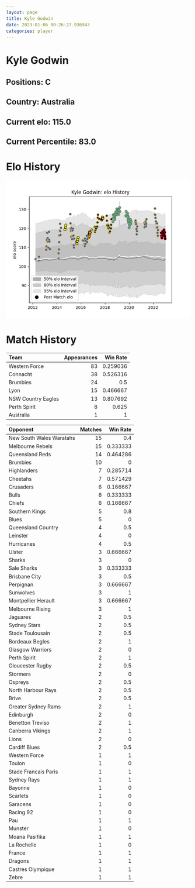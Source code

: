 ```yaml
---  
layout: page  
title: Kyle Godwin  
date: 2023-01-06 00:26:27.936943  
categories: player  
---
```

# Kyle Godwin

## Positions: C

## Country: Australia

## Current elo: 115.0

## Current Percentile: 83.0

# Elo History


![elo history](history_KyleGodwin.png)
# Match History


| Team               |   Appearances |   Win Rate |
|:-------------------|--------------:|-----------:|
| Western Force      |            83 |   0.259036 |
| Connacht           |            38 |   0.526316 |
| Brumbies           |            24 |   0.5      |
| Lyon               |            15 |   0.466667 |
| NSW Country Eagles |            13 |   0.807692 |
| Perth Spirit       |             8 |   0.625    |
| Australia          |             1 |   1        |

| Opponent                 |   Matches |   Win Rate |
|:-------------------------|----------:|-----------:|
| New South Wales Waratahs |        15 |   0.4      |
| Melbourne Rebels         |        15 |   0.333333 |
| Queensland Reds          |        14 |   0.464286 |
| Brumbies                 |        10 |   0        |
| Highlanders              |         7 |   0.285714 |
| Cheetahs                 |         7 |   0.571429 |
| Crusaders                |         6 |   0.166667 |
| Bulls                    |         6 |   0.333333 |
| Chiefs                   |         6 |   0.166667 |
| Southern Kings           |         5 |   0.8      |
| Blues                    |         5 |   0        |
| Queensland Country       |         4 |   0.5      |
| Leinster                 |         4 |   0        |
| Hurricanes               |         4 |   0.5      |
| Ulster                   |         3 |   0.666667 |
| Sharks                   |         3 |   0        |
| Sale Sharks              |         3 |   0.333333 |
| Brisbane City            |         3 |   0.5      |
| Perpignan                |         3 |   0.666667 |
| Sunwolves                |         3 |   1        |
| Montpellier Herault      |         3 |   0.666667 |
| Melbourne Rising         |         3 |   1        |
| Jaguares                 |         2 |   0.5      |
| Sydney Stars             |         2 |   0.5      |
| Stade Toulousain         |         2 |   0.5      |
| Bordeaux Begles          |         2 |   1        |
| Glasgow Warriors         |         2 |   0        |
| Perth Spirit             |         2 |   1        |
| Gloucester Rugby         |         2 |   0.5      |
| Stormers                 |         2 |   0        |
| Ospreys                  |         2 |   0.5      |
| North Harbour Rays       |         2 |   0.5      |
| Brive                    |         2 |   0.5      |
| Greater Sydney Rams      |         2 |   1        |
| Edinburgh                |         2 |   0        |
| Benetton Treviso         |         2 |   1        |
| Canberra Vikings         |         2 |   1        |
| Lions                    |         2 |   0        |
| Cardiff Blues            |         2 |   0.5      |
| Western Force            |         1 |   1        |
| Toulon                   |         1 |   0        |
| Stade Francais Paris     |         1 |   1        |
| Sydney Rays              |         1 |   1        |
| Bayonne                  |         1 |   0        |
| Scarlets                 |         1 |   0        |
| Saracens                 |         1 |   0        |
| Racing 92                |         1 |   0        |
| Pau                      |         1 |   1        |
| Munster                  |         1 |   0        |
| Moana Pasifika           |         1 |   1        |
| La Rochelle              |         1 |   0        |
| France                   |         1 |   1        |
| Dragons                  |         1 |   1        |
| Castres Olympique        |         1 |   1        |
| Zebre                    |         1 |   1        |
